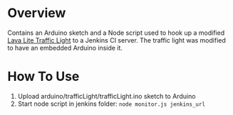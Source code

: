 Overview
========

Contains an Arduino sketch and a Node script used to hook up a modified [Lava Lite Traffic Light](http://www.amazon.com/Lava-Lite-1815-4-Traffic-Light/dp/B001ETWW0M) to a Jenkins CI server.  The traffic light was modified to have an embedded Arduino inside it.

How To Use
========

1. Upload arduino/trafficLight/trafficLight.ino sketch to Arduino
2. Start node script in jenkins folder: `node monitor.js jenkins_url`
